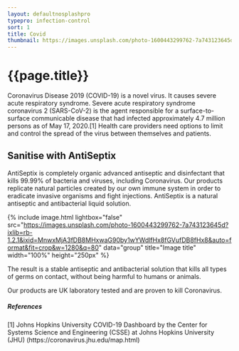 ```yaml
---
layout: defaultnosplashpro
typepro: infection-control
sort: 1
title: Covid
thumbnail: https://images.unsplash.com/photo-1600443299762-7a743123645d?ixlib=rb-1.2.1&ixid=MnwxMjA3fDB8MHxwaG90by1wYWdlfHx8fGVufDB8fHx8&auto=format&fit=crop&w=1280&q=80
---
```


# {{page.title}}

Coronavirus Disease 2019 (COVID-19) is a novel virus. It causes severe acute respiratory syndrome. Severe acute respiratory syndrome coronavirus 2 (SARS-CoV-2) is the agent responsible for a surface-to-surface communicable disease that had infected approximately 4.7 million persons as of May 17, 2020.[1] Health care providers need options to limit and control the spread of the virus between themselves and patients.

## Sanitise with AntiSeptix

AntiSeptix is completely organic advanced antiseptic and disinfectant that kills 99.99% of bacteria and viruses, including Coronavirus. Our products replicate natural particles created by our own immune system in order to eradicate invasive organisms and fight injections. AntiSeptix is a natural antiseptic and antibacterial liquid solution.

{% include image.html lightbox="false" src="https://images.unsplash.com/photo-1600443299762-7a743123645d?ixlib=rb-1.2.1&ixid=MnwxMjA3fDB8MHxwaG90by1wYWdlfHx8fGVufDB8fHx8&auto=format&fit=crop&w=1280&q=80" data="group" title="Image title" width="100%" height="250px" %}

The result is a stable antiseptic and antibacterial solution that kills all types of germs on contact, without being harmful to humans or animals.

Our products are UK laboratory tested and are proven to kill Coronavirus.

##### References

<p class="fs-7">[1] Johns Hopkins University COVID-19 Dashboard by the Center for Systems Science and Engineering (CSSE) at Johns Hopkins University (JHU) (https://coronavirus.jhu.edu/map.html)<p>